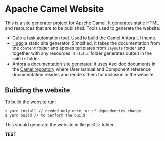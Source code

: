 # Apache Camel Website

This is a site generator project for Apache Camel. It generates static HTML and
resources that are to be published. Tools used to generate the website:
 - [Gulp](http://gulpjs.com/) a task automation tool. Used to build the Camel
   Antora UI theme.
 - [Hugo](https://gohugo.io) a static site generator. Simplified, it takes the
   documentation from the `content` folder and applies templates from `layouts`
   folder and together with any resources in `static` folder generates output in
   the `public` folder.
 - [Antora](https://antora.org/) a documentation site generator. It uses
   Asciidoc documents in the [Camel repostory](https://github.com/apache/camel)
   where User manual and Component reference documentation resides and renders
   them for inclusion in the website.

## Building the website

To build the website run:

    $ yarn install // needed only once, or if dependencies change
    $ yarn build // to perform the build

This should generate the website in the `public` folder.

__TEST__
